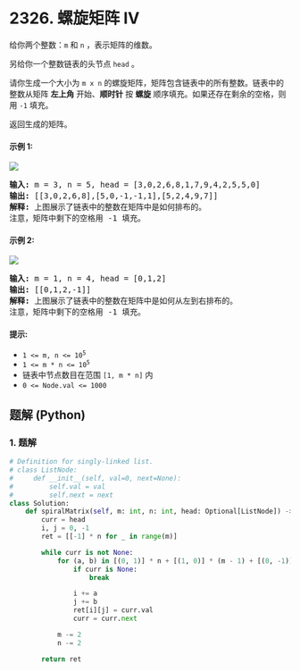 # 2326. 螺旋矩阵 IV
给你两个整数：`m` 和 `n` ，表示矩阵的维数。

另给你一个整数链表的头节点 `head` 。

请你生成一个大小为 `m x n` 的螺旋矩阵，矩阵包含链表中的所有整数。链表中的整数从矩阵 **左上角** 开始、**顺时针** 按 **螺旋** 顺序填充。如果还存在剩余的空格，则用 `-1` 填充。

返回生成的矩阵。

#### 示例 1:
![](https://assets.leetcode.com/uploads/2022/05/09/ex1new.jpg)
<pre>
<strong>输入:</strong> m = 3, n = 5, head = [3,0,2,6,8,1,7,9,4,2,5,5,0]
<strong>输出:</strong> [[3,0,2,6,8],[5,0,-1,-1,1],[5,2,4,9,7]]
<strong>解释:</strong> 上图展示了链表中的整数在矩阵中是如何排布的。
注意，矩阵中剩下的空格用 -1 填充。
</pre>

#### 示例 2:
![](https://assets.leetcode.com/uploads/2022/05/11/ex2.jpg)
<pre>
<strong>输入:</strong> m = 1, n = 4, head = [0,1,2]
<strong>输出:</strong> [[0,1,2,-1]]
<strong>解释:</strong> 上图展示了链表中的整数在矩阵中是如何从左到右排布的。
注意，矩阵中剩下的空格用 -1 填充。
</pre>

#### 提示:
* <code>1 <= m, n <= 10<sup>5</sup></code>
* <code>1 <= m * n <= 10<sup>5</sup></code>
* 链表中节点数目在范围 `[1, m * n]` 内
* `0 <= Node.val <= 1000`

## 题解 (Python)

### 1. 题解
```Python
# Definition for singly-linked list.
# class ListNode:
#     def __init__(self, val=0, next=None):
#         self.val = val
#         self.next = next
class Solution:
    def spiralMatrix(self, m: int, n: int, head: Optional[ListNode]) -> List[List[int]]:
        curr = head
        i, j = 0, -1
        ret = [[-1] * n for _ in range(m)]

        while curr is not None:
            for (a, b) in [(0, 1)] * n + [(1, 0)] * (m - 1) + [(0, -1)] * (n - 1) + [(-1, 0)] * (m - 2):
                if curr is None:
                    break

                i += a
                j += b
                ret[i][j] = curr.val
                curr = curr.next

            m -= 2
            n -= 2

        return ret
```
